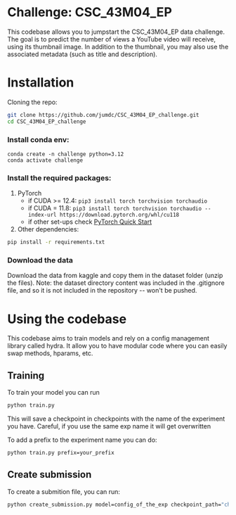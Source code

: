 # Challenge: CSC_43M04_EP

This codebase allows you to jumpstart the CSC_43M04_EP data challenge. The goal is to predict the number of views a YouTube video will receive, using its thumbnail image. In addition to the thumbnail, you may also use the associated metadata (such as title and description).

# Installation
Cloning the repo:
```bash 
git clone https://github.com/jumdc/CSC_43M04_EP_challenge.git
cd CSC_43M04_EP_challenge
```


### Install conda env:
````
conda create -n challenge python=3.12
conda activate challenge
````
### Install the required packages:

1. PyTorch
    - if CUDA >= 12.4: `pip3 install torch torchvision torchaudio`
    - if CUDA = 11.8: `pip3 install torch torchvision torchaudio --index-url https://download.pytorch.org/whl/cu118`
    - if other set-ups check [PyTorch Quick Start](https://pytorch.org/get-started/locally/)
2. Other dependencies:
```bash
pip install -r requirements.txt
``` 

### Download the data
Download the data from kaggle and copy them in the dataset folder (unzip the files).
Note: the dataset directory content was included in the .gitignore file, and so it is not included in the repository -- won't be pushed.


# Using the codebase
This codebase aims to train models and  rely on a config management library called hydra. It allow you to have modular code where you can easily swap methods, hparams, etc.

## Training
To train your model you can run

```bash
python train.py
```

This will save a checkpoint in checkpoints with the name of the experiment you have. Careful, if you use the same exp name it will get overwritten

To add a prefix to the experiment name you can do:
```bash
python train.py prefix=your_prefix
```

## Create submission
To create a submition file, you can run:
```bash
python create_submission.py model=config_of_the_exp checkpoint_path="checkpoints/your_checkpoint.pth"
```
